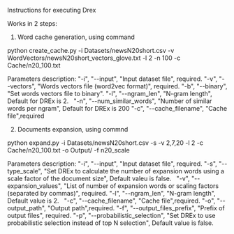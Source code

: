 Instructions for executing Drex

Works in 2 steps:
1. Word cache generation, using command

python create_cache.py -i Datasets/newsN20short.csv -v WordVectors/newsN20short_vectors_glove.txt -l 2 -n 100 -c Cache/n20_100.txt

Parameters description:
    "-i", "--input", "Input dataset file", required.
    "-v", "--vectors", "Words vectors file (word2vec format)", required.
    "-b", "--binary", "Set words vectors file to binary".
    "-l", "--ngram_len", "N-gram length", Default for DREx is 2.
    "-n", "--num_similar_words", "Number of similar words per ngram", Default for DREx is 200
    "-c", "--cache_filename", "Cache file",required


2. Documents expansion, using commnd

python expand.py -i Datasets/newsN20short.csv -s -v 2,7,20 -l 2 -c Cache/n20_100.txt -o Output/ -f n20_scale

Parameters description:
    "-i", "--input", "Input dataset file", required.
    "-s", "--type_scale", "Set DREx to calculate the number of expansion words using a scale factor of the document size", Default valeu is false.
    "-v", "--expansion_values", "List of number of expansion words or scaling factors (separated by commas)", required.
    "-l", "--ngram_len", "N-gram length", Default value is 2.
    "-c", "--cache_filename", "Cache file",required.
    "-o", "--output_path", "Output path",required.
    "-f", "--output_files_prefix", "Prefix of output files", required.
    "-p", "--probabilistic_selection", "Set DREx to use probabilistic selection instead of top N selection", Default value is false.
